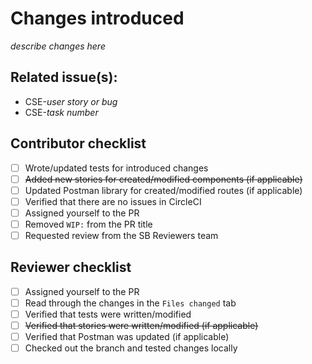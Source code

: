 # Changes introduced

_describe changes here_

## Related issue(s):

- CSE-_user story or bug_
- CSE-_task number_

## Contributor checklist

- [ ] Wrote/updated tests for introduced changes
- [ ] ~~Added new stories for created/modified components (if applicable)~~
- [ ] Updated Postman library for created/modified routes (if applicable)
- [ ] Verified that there are no issues in CircleCI
- [ ] Assigned yourself to the PR
- [ ] Removed `WIP:` from the PR title
- [ ] Requested review from the SB Reviewers team

## Reviewer checklist

- [ ] Assigned yourself to the PR
- [ ] Read through the changes in the `Files changed` tab
- [ ] Verified that tests were written/modified
- [ ] ~~Verified that stories were written/modified (if applicable)~~
- [ ] Verified that Postman was updated (if applicable)
- [ ] Checked out the branch and tested changes locally
